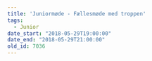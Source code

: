 ```yaml
---
title: 'Juniormøde - Fællesmøde med troppen'
tags:
  - Junior
date_start: "2018-05-29T19:00:00"
date_end: "2018-05-29T21:00:00"
old_id: 7036
---
```


